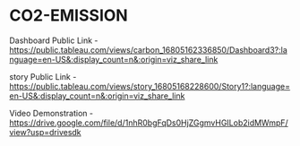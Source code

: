 # CO2-EMISSION


Dashboard Public Link -https://public.tableau.com/views/carbon_16805162336850/Dashboard3?:language=en-US&:display_count=n&:origin=viz_share_link

story Public Link -https://public.tableau.com/views/story_16805168228600/Story1?:language=en-US&:display_count=n&:origin=viz_share_link

Video Demonstration -https://drive.google.com/file/d/1nhR0bgFqDs0HjZGgmvHGILob2idMWmpF/view?usp=drivesdk
